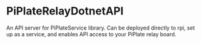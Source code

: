 # PiPlateRelayDotnetAPI

An API server for PiPlateService library.
Can be deployed directly to rpi, set up as a service, and enables API access to your PiPlate relay board.
